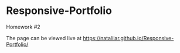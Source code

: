 # Responsive-Portfolio

Homework #2

The page can be viewed live at https://nataliiar.github.io/Responsive-Portfolio/
